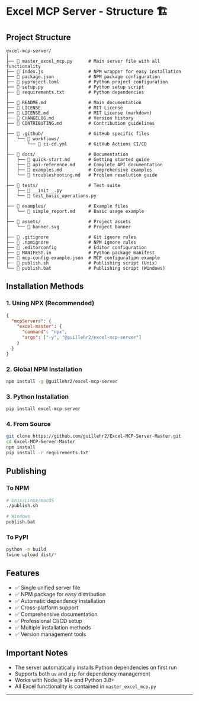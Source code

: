 # Excel MCP Server - Structure 🏗️

## Project Structure

```
excel-mcp-server/
│
├── 📄 master_excel_mcp.py      # Main server file with all functionality
├── 📄 index.js                 # NPM wrapper for easy installation
├── 📄 package.json             # NPM package configuration
├── 📄 pyproject.toml           # Python project configuration
├── 📄 setup.py                 # Python setup script
├── 📄 requirements.txt         # Python dependencies
│
├── 📄 README.md                # Main documentation
├── 📄 LICENSE                  # MIT License
├── 📄 LICENSE.md               # MIT License (markdown)
├── 📄 CHANGELOG.md             # Version history
├── 📄 CONTRIBUTING.md          # Contribution guidelines
│
├── 📁 .github/                 # GitHub specific files
│   └── 📁 workflows/
│       └── 📄 ci-cd.yml        # GitHub Actions CI/CD
│
├── 📁 docs/                    # Documentation
│   ├── 📄 quick-start.md       # Getting started guide
│   ├── 📄 api-reference.md     # Complete API documentation
│   ├── 📄 examples.md          # Comprehensive examples
│   └── 📄 troubleshooting.md   # Problem resolution guide
│
├── 📁 tests/                   # Test suite
│   ├── 📄 __init__.py
│   └── 📄 test_basic_operations.py
│
├── 📁 examples/                # Example files
│   └── 📄 simple_report.md     # Basic usage example
│
├── 📁 assets/                  # Project assets
│   └── 📄 banner.svg           # Project banner
│
├── 📄 .gitignore               # Git ignore rules
├── 📄 .npmignore               # NPM ignore rules
├── 📄 .editorconfig            # Editor configuration
├── 📄 MANIFEST.in              # Python package manifest
├── 📄 mcp-config-example.json  # MCP configuration example
├── 📄 publish.sh               # Publishing script (Unix)
└── 📄 publish.bat              # Publishing script (Windows)
```

## Installation Methods

### 1. Using NPX (Recommended)
```json
{
  "mcpServers": {
    "excel-master": {
      "command": "npx",
      "args": ["-y", "@guillehr2/excel-mcp-server"]
    }
  }
}
```

### 2. Global NPM Installation
```bash
npm install -g @guillehr2/excel-mcp-server
```

### 3. Python Installation
```bash
pip install excel-mcp-server
```

### 4. From Source
```bash
git clone https://github.com/guillehr2/Excel-MCP-Server-Master.git
cd Excel-MCP-Server-Master
npm install
pip install -r requirements.txt
```

## Publishing

### To NPM
```bash
# Unix/Linux/macOS
./publish.sh

# Windows
publish.bat
```

### To PyPI
```bash
python -m build
twine upload dist/*
```

## Features

- ✅ Single unified server file
- ✅ NPM package for easy distribution
- ✅ Automatic dependency installation
- ✅ Cross-platform support
- ✅ Comprehensive documentation
- ✅ Professional CI/CD setup
- ✅ Multiple installation methods
- ✅ Version management tools


## Important Notes

- The server automatically installs Python dependencies on first run
- Supports both `uv` and `pip` for dependency management
- Works with Node.js 14+ and Python 3.8+
- All Excel functionality is contained in `master_excel_mcp.py`

---


